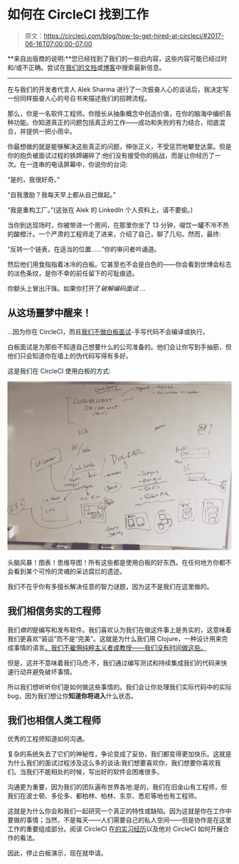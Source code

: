 # 如何在 CircleCI 找到工作

> 原文：<https://circleci.com/blog/how-to-get-hired-at-circleci/#2017-06-16T07:00:00-07:00>

**来自出版商的说明:**您已经找到了我们的一些旧内容，这些内容可能已经过时和/或不正确。尝试在[我们的文档](https://circleci.com/docs/)或[博客](https://circleci.com/blog/)中搜索最新信息。

* * *

在与我们的开发者代言人 Alek Sharma 进行了一次振奋人心的谈话后，我决定写一份同样振奋人心的号召书来描述我们的招聘流程。

那么，你是一名软件工程师。你擅长从抽象概念中创造价值，在你的脑海中编织各种功能。你知道真正的问题包括真正的工作——成功和失败的有力结合，彻底混合，并提供一把小雨伞。

你最想做的就是能够解决这些真正的问题，伸张正义，不受惩罚地攀登达蒙。但是你的抱负被面试过程的铁蹄碾碎了:他们没有接受你的挑战，而是让你经历了一次。在一连串的电话屏幕中，你说你的台词:

“是的，我很好奇。”

“自我激励？我每天早上都从自己做起。”

“我是重构工厂。”(这张在 Alek 的 LinkedIn 个人资料上，请不要偷。)

当你到达现场时，你被带进一个房间，在那里你坐了 13 分钟，啜饮一罐不冷不热的酸橙汁。一个严肃的工程师走了进来，介绍了自己，聊了几句。然而，最终:

“反转一个链表，在适当的位置……”你的审问者吟诵道。

然后他们用食指指着冰冷的白板。它甚至也不会是白色的——你会看到世博会标志的淡色条纹，是你不幸的前任留下的可耻痕迹。

你额头上冒出汗珠。如果你打开了*破解编码面试* …

## 从这场噩梦中醒来！

…因为你在 CircleCI，而且[我们不做白板面试](https://github.com/poteto/hiring-without-whiteboards)-手写代码不会编译或执行。

白板面试是为那些不知道自己想要什么的公司准备的。他们会让你写到手抽筋，但他们只会知道你在墙上的伪代码写得有多好。

这是我们在 CircleCI 使用白板的方式:

![IMG_0404.JPG](img/d5da28ef246b0fe9c77e749309bec3ea.png)

头脑风暴！图表！思维导图！所有这些都是使用白板的好东西。在任何地方你都不会看到某个可怜的灵魂的采访腐烂的遗迹。

我们不在乎你有多擅长解决任意的智力谜题，因为这不是我们在这里做的。

## 我们相信务实的工程师

我们*做的*是编写和发布软件。我们喜欢认为我们在做这件事上是务实的，这意味着我们更喜欢“装运”而不是“完美”。这就是为什么我们用 Clojure，一种设计用来完成事情的语言[。我们不雇佣纯粹主义者或教授——我们没有时间做这些。](https://clojure.org/about/rationale)

但是，这并不意味着我们马虎:不，我们通过编写测试和持续集成我们的代码来快速行动并避免破坏事情。

所以我们想听听你们是如何做这些事情的。我们会让你处理我们实际代码中的实际 bug，因为我们想让你**知道你将进入**什么状态。

## 我们也相信人类工程师

优秀的工程师知道如何沟通。

复杂的系统失去了它们的神秘性，争论变成了妥协，我们都变得更加快乐。这就是为什么我们的面试过程涉及这么多的谈话:我们想要喜欢你，我们想要你喜欢我们。当我们不能相处的时候，写出好的软件会困难很多。

沟通更为重要，因为我们的团队遍布世界各地:是的，我们在旧金山有工程师，但我们在波士顿、多伦多、都柏林、柏林、东京、悉尼等地也有工程师。

这就是为什么你会和我们一起研究一个真正的特性或缺陷。因为这就是你在工作中要做的事情；当然，不是每天——人们需要自己的私人空间——但是协作是在这里工作的重要组成部分。阅读 CircleCI 在[的实习经历](https://circleci.com/blog/every-voice-counts-my-time-as-a-circleci-intern/)以及他对 CircleCI 如何开展合作的看法。

因此，停止白板演示，现在就申请。